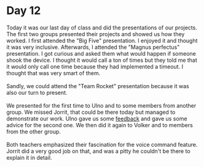 # Day 12
Today it was our last day of class and did the presentations of our projects. The first two groups presented their projects and showed us how they worked. I first attended the "Big Five" presentation. I enjoyed it and thought it was very inclusive. Afterwards, I attended the "Magnus perfectus" presentation. I got curious and asked them what would happen if someone shook the device. I thought it would call a ton of times but they told me that it would only call one time because they had implemented a timeout. I thought that was very smart of them.
<br><br>
Sandly, we could attend the "Team Rocket" presentation because it was also our turn to present. 
<br><br>
We presented for the first time to Ulno and to some members from another group. We missed Jorrit, that could be there today but managed to demonstrate our work. Ulno gave us some [feedback](/TeamThree/Ulrichs%20Lab%20Tasks.md#10-presentation-feedback) and gave us some advice for the second one.
We then did it again to Volker and to members from the other group.
<br><br>
Both teachers emphasized their fascination for the voice command feature. Jorrit did a very good job on that, and was a pitty he couldn't be there to explain it in detail.
